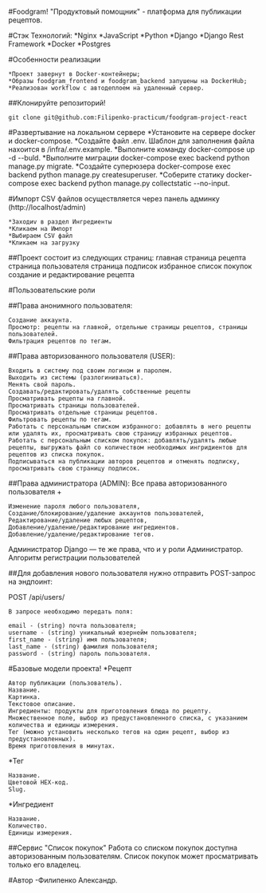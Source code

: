 
#Foodgram!
"Продуктовый помощник" - платформа для публикации рецептов.

#Стэк Технологий:
    *Nginx
    *JavaScript
    *Python
    *Django
    *Django Rest Framework
    *Docker
    *Postgres

#Особенности реализации

    *Проект завернут в Docker-контейнеры;
    *Образы foodgram_frontend и foodgram_backend запушены на DockerHub;
    *Реализован workflow c автодеплоем на удаленный сервер.

##Клонируйте репозиторий!
```
git clone git@github.com:Filipenko-practicum/foodgram-project-react
```
#Развертывание на локальном сервере
    *Установите на сервере docker и docker-compose.
    *Создайте файл .env. Шаблон для заполнения файла нахоится в /infra/.env.example.
    *Выполните команду docker-compose up -d --buld.
    *Выполните миграции docker-compose exec backend python manage.py migrate.
    *Создайте суперюзера docker-compose exec backend python manage.py createsuperuser.
    *Соберите статику docker-compose exec backend python manage.py collectstatic --no-input.

#Импорт CSV файлов осуществляется через панель админку
    (http://localhost/admin)

    *Заходиv в раздел Ингредиенты
    *Кликаем на Импорт
    *Выбираем CSV файл
    *Кликаем на загрузку

##Проект состоит из следующих страниц:
    главная
    страница рецепта
    страница пользователя
    страница подписок
    избранное
    список покупок
    создание и редактирование рецепта


#Пользовательские роли

##Права анонимного пользователя:

    Создание аккаунта.
    Просмотр: рецепты на главной, отдельные страницы рецептов, страницы пользователей.
    Фильтрация рецептов по тегам.

##Права авторизованного пользователя (USER):

    Входить в систему под своим логином и паролем.
    Выходить из системы (разлогиниваться).
    Менять свой пароль.
    Создавать/редактировать/удалять собственные рецепты
    Просматривать рецепты на главной.
    Просматривать страницы пользователей.
    Просматривать отдельные страницы рецептов.
    Фильтровать рецепты по тегам.
    Работать с персональным списком избранного: добавлять в него рецепты или удалять их, просматривать свою страницу избранных рецептов.
    Работать с персональным списком покупок: добавлять/удалять любые рецепты, выгружать файл со количеством необходимых ингридиентов для рецептов из списка покупок.
    Подписываться на публикации авторов рецептов и отменять подписку, просматривать свою страницу подписок.

##Права администратора (ADMIN): Все права авторизованного пользователя +

    Изменение пароля любого пользователя,
    Создание/блокирование/удаление аккаунтов пользователей,
    Редактирование/удаление любых рецептов,
    Добавление/удаление/редактирование ингредиентов.
    Добавление/удаление/редактирование тегов.

Администратор Django — те же права, что и у роли Администратор.
Алгоритм регистрации пользователей

##Для добавления нового пользователя нужно отправить POST-запрос на эндпоинт:

POST /api/users/

    В запросе необходимо передать поля:

    email - (string) почта пользователя;
    username - (string) уникальный юзернейм пользователя;
    first_name - (string) имя пользователя;
    last_name - (string) фамилия пользователя;
    password - (string) пароль пользователя.

#Базовые модели проекта!
*Рецепт

    Автор публикации (пользователь).
    Название.
    Картинка.
    Текстовое описание.
    Ингредиенты: продукты для приготовления блюда по рецепту. Множественное поле, выбор из предустановленного списка, с указанием количества и единицы измерения.
    Тег (можно установить несколько тегов на один рецепт, выбор из предустановленных).
    Время приготовления в минутах.

*Тег

    Название.
    Цветовой HEX-код.
    Slug.

*Ингредиент

    Название.
    Количество.
    Единицы измерения.

##Сервис "Список покупок"
Работа со списком покупок доступна авторизованным пользователям. Список покупок может просматривать только его владелец.

#Автор
-Филипенко Александр.